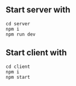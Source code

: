 ## Start server with

```
cd server
npm i
npm run dev
```

## Start client with

```
cd client
npm i
npm start
```

